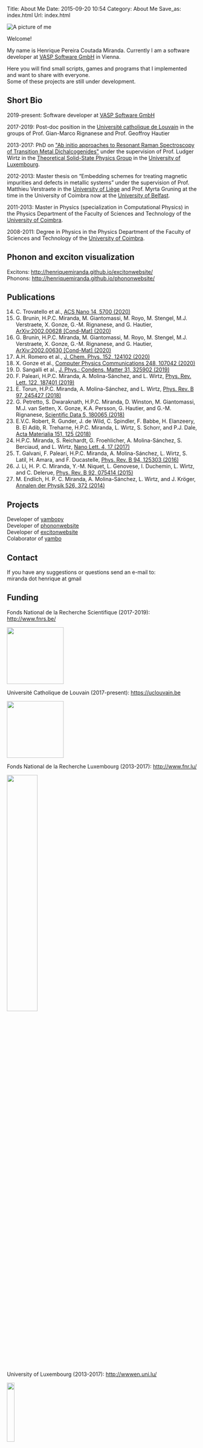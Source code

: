 Title: About Me
Date: 2015-09-20 10:54
Category: About Me
Save_as: index.html
Url: index.html 

![A picture of me]({static}/images/me.jpg)

Welcome!

My name is Henrique Pereira Coutada Miranda.
Currently I am a software developer at [VASP Software GmbH](https://www.vasp.at/) in Vienna.

Here you will find small scripts, games and programs that I implemented and want to share with everyone.   
Some of these projects are still under development.

Short Bio
---------
2019-present: Software developer at [VASP Software GmbH](https://www.vasp.at/)

2017-2019: Post-doc position in the [Université catholique de Louvain](https://uclouvain.be/) in the groups of Prof. Gian-Marco Rignanese and Prof. Geoffroy Hautier

2013-2017: PhD on ["Ab initio approaches to Resonant Raman Spectroscopy of Transition Metal Dichalcogenides"](http://orbilu.uni.lu/handle/10993/32659) under the supervision of
Prof. Ludger Wirtz in the [Theoretical Solid-State Physics Group](https://wwwen.uni.lu/recherche/fstc/physics_and_materials_science_research_unit/research_areas/theoretical_solid_state_physics)
in the [University of Luxembourg](https://wwwen.uni.lu/).

2012-2013: Master thesis on “Embedding schemes for treating magnetic impurities and defects in metallic systems” under the supervision of 
Prof. Matthieu Verstraete in the [University of Liège](https://www.ulg.ac.be) and 
Prof. Myrta Gruning at the time in the University of Coimbra now at the [University of Belfast](https://www.qub.ac.uk/).

2011-2013: Master in Physics (specialization in Computational Physics) in the Physics Department of the Faculty of Sciences and Technology of the [University of Coimbra](http://www.uc.pt).

2008-2011: Degree in Physics in the Physics Department of the Faculty of Sciences and Technology of the [University of Coimbra](http://www.uc.pt).

Phonon and exciton visualization
--------------------------------
Excitons: <http://henriquemiranda.github.io/excitonwebsite/>  
Phonons: <http://henriquemiranda.github.io/phononwebsite/>  

Publications
------------

14. C. Trovatello et al., [ACS Nano 14, 5700 (2020)](https://doi.org/10.1021/acsnano.0c00309)
13. G. Brunin, H.P.C. Miranda, M. Giantomassi, M. Royo, M. Stengel, M.J. Verstraete, X. Gonze, G.-M. Rignanese, and G. Hautier, [ArXiv:2002.00628 [Cond-Mat] (2020)](https://arxiv.org/abs/2002.00628)
12. G. Brunin, H.P.C. Miranda, M. Giantomassi, M. Royo, M. Stengel, M.J. Verstraete, X. Gonze, G.-M. Rignanese, and G. Hautier, [ArXiv:2002.00630 [Cond-Mat] (2020)](https://arxiv.org/abs/2002.00630)
11. A.H. Romero et al., [J. Chem. Phys. 152, 124102 (2020)](https://doi.org/10.1063/1.5144261)
10. X. Gonze et al., [Computer Physics Communications 248, 107042 (2020)](https://doi.org/10.1016/j.cpc.2019.107042)
9. D. Sangalli et al., [J. Phys.: Condens. Matter 31, 325902 (2019)](https://doi.org/10.1088/1361-648X/ab15d0)
8. F. Paleari, H.P.C. Miranda, A. Molina-Sánchez, and L. Wirtz, [Phys. Rev. Lett. 122, 187401 (2019)](https://doi.org/10.1103/PhysRevLett.122.187401)
7. E. Torun, H.P.C. Miranda, A. Molina-Sánchez, and L. Wirtz, [Phys. Rev. B 97, 245427 (2018)](https://doi.org/10.1103/PhysRevB.97.245427)
6. G. Petretto, S. Dwaraknath, H.P.C. Miranda, D. Winston, M. Giantomassi, M.J. van Setten, X. Gonze, K.A. Persson, G. Hautier, and G.-M. Rignanese, [Scientific Data 5, 180065 (2018)](http://dx.doi.org/10.1038/sdata.2018.65)
5. E.V.C. Robert, R. Gunder, J. de Wild, C. Spindler, F. Babbe, H. Elanzeery, B. El Adib, R. Treharne, H.P.C. Miranda, L. Wirtz, S. Schorr, and P.J. Dale, [Acta Materialia 151, 125 (2018)](https://doi.org/10.1016/j.actamat.2018.03.043)
4. H.P.C. Miranda, S. Reichardt, G. Froehlicher, A. Molina-Sánchez, S. Berciaud, and L. Wirtz, [Nano Lett. 4, 17 (2017)](http://dx.doi.org/10.1021/acs.nanolett.6b05345)
3. T. Galvani, F. Paleari, H.P.C. Miranda, A. Molina-Sánchez, L. Wirtz, S. Latil, H. Amara, and F. Ducastelle, [Phys. Rev. B 94, 125303 (2016)](http://dx.doi.org/10.1103/PhysRevB.94.125303)
2. J. Li, H. P. C. Miranda, Y.-M. Niquet, L. Genovese, I. Duchemin, L. Wirtz, and C. Delerue, [Phys. Rev. B 92, 075414 (2015)](https://doi.org/10.1103/PhysRevB.92.075414)
1. M. Endlich, H. P. C. Miranda, A. Molina-Sánchez, L. Wirtz, and J. Kröger, [Annalen der Physik 526, 372 (2014)](http://onlinelibrary.wiley.com/doi/10.1002/andp.201400091/abstract)

Projects
--------
Developer of [yambopy](https://github.com/henriquemiranda/yambopy)  
Developer of [phononwebsite](https://github.com/henriquemiranda/phononwebsite)  
Developer of [excitonwebsite](https://github.com/henriquemiranda/excitonwebsite)  
Colaborator of [yambo](http://www.yambo-code.org/)  

Contact
-------
If you have any suggestions or questions send an e-mail to:  
miranda dot henrique at gmail

Funding
-------

Fonds National de la Recherche Scientifique (2017-2019): <http://www.fnrs.be/> 

<img src="{static}/images/fnrs.png" width="150px">

Université Catholique de Louvain (2017-present): <https://uclouvain.be>

<img src="{static}/images/ucl.jpg" width="150px">

Fonds National de la Recherche Luxembourg (2013-2017): <http://www.fnr.lu/>  

<img src="{static}/images/fnr.jpg" style="width:40%;">

University of Luxembourg (2013-2017): <http://wwwen.uni.lu/> 

<img src="{static}/images/unilu.png" style="width:20%;">
 
